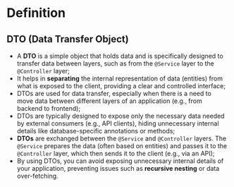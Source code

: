 # Definition
## DTO (Data Transfer Object)
- A **DTO** is a simple object that holds data and is specifically designed to transfer data
between layers, such as from the `@Service` layer to the `@Controller` layer;
- It helps in **separating** the internal representation of data (entities) from what is exposed
to the client, providing a clear and controlled interface;
- DTOs are used for data transfer, especially when there is a need to move data between different 
layers of an application (e.g., from backend to frontend);
- DTOs are typically designed to expose only the necessary data needed by external consumers
(e.g., API clients), hiding unnecessary internal details like database-specific annotations or methods;
- **DTOs** are exchanged between the `@Service` and `@Controller` layers. The `@Service` 
prepares the data (often based on entities) and passes it to the `@Controller` layer, 
which then sends it to the client (e.g., via an API);
- By using DTOs, you can avoid exposing unnecessary internal details of your application,
preventing issues such as **recursive nesting** or data over-fetching.
